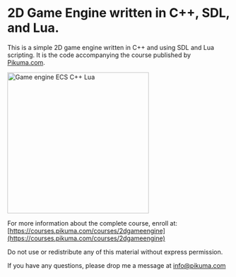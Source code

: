 # 2D Game Engine written in C++, SDL, and Lua.

This is a simple 2D game engine written in C++ and using SDL and Lua scripting. It is the code accompanying the course published by [Pikuma.com](https://pikuma.com).

<img src="https://import.cdn.thinkific.com/167815/DpCBDm9SYqJ5yRYbvZZ9_tank_small_gif" alt="Game engine ECS C++ Lua" width="320"/>

For more information about the complete course, enroll at:
[https://courses.pikuma.com/courses/2dgameengine](https://courses.pikuma.com/courses/2dgameengine)

Do not use or redistribute any of this material without express permission.

If you have any questions, please drop me a message at <a href="mailto:info@pikuma.com">info@pikuma.com</a>